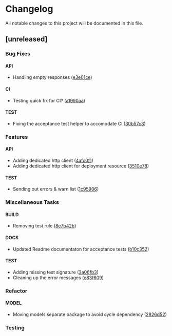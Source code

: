 # Changelog
All notable changes to this project will be documented in this file.

## [unreleased]

### Bug Fixes

#### API

- Handling empty responses ([e3e01ce](e3e01ceba8a00e7d371ad1f27b20a081671c92e2))

#### CI

- Testing quick fix for CI? ([a1990aa](a1990aa08e778bd047fd9d6def65ba9b8af86511))

#### TEST

- Fixing the acceptance test helper to accomodate CI ([30b57c3](30b57c307e3e2879e6c5e07c09907a6bdeb22977))

### Features

#### API

- Adding dedicated http client ([4afc0f1](4afc0f13068fd47f746b72b84d22f979405626d7))
- Adding dedicated http client for deployment resource ([3510e78](3510e78a7015f9cbedb17503500036392e9474b9))

#### TEST

- Sending out errors & warn list ([1c95906](1c959069a473aef4b63d22bc1a04b9367ef82fe8))

### Miscellaneous Tasks

#### BUILD

- Removing test rule ([8e7b42b](8e7b42b97922e6aa227dffef8fe5a00c4814bd03))

#### DOCS

- Updated Readme documentaton for acceptance tests ([b10c352](b10c3523e9978a4e560c4867c38d1d55ba932fff))

#### TEST

- Adding missing test signature ([3a06fb3](3a06fb322327bd60f28097ff9b2009aab7b6519d))
- Cleaning up the error messages ([e83f609](e83f609034ff4364772bca59af01b53afb97e233))

### Refactor

#### MODEL

- Moving models separate package to avoid cycle dependency ([2826d52](2826d5251190c5606108fb800a7fb548ab2e4051))

### Testing


